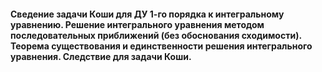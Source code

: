 #### Сведение задачи Коши для ДУ 1-го порядка к интегральному уравнению. Решение интегрального уравнения методом последовательных приближений (без обоснования сходимости). Теорема существования и единственности решения интегрального уравнения. Следствие для задачи Коши.

